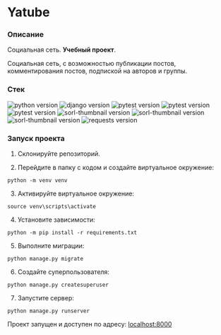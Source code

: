 # **Yatube**
### **Описание**
Социальная сеть. **Учебный проект**.

Социальная сеть, с возможностью публикации постов, комментирования постов, 
подпиской на авторов и группы. 

### **Стек**
![python version](https://img.shields.io/badge/Python-3.9-yellowgreen?logo=python)
![django version](https://img.shields.io/badge/Django-2.2-yellowgreen?logo=django)
![pytest version](https://img.shields.io/badge/pytest-6.2-yellowgreen?logo=pytest)
![pytest version](https://img.shields.io/badge/Unittest--yellowgreen?logo=unittest)
![pytest version](https://img.shields.io/badge/SQLite-3-yellowgreen?logo=sqlite)
![sorl-thumbnail version](https://img.shields.io/badge/Bootstrap-3-yellowgreen?logo=bootstrap)
![sorl-thumbnail version](https://img.shields.io/badge/HTML--yellowgreen?logo=html5)
![sorl-thumbnail version](https://img.shields.io/badge/thumbnail-12.7-yellowgreen)
![requests version](https://img.shields.io/badge/requests-2.26-yellowgreen)

### **Запуск проекта**

1. Склонируйте репозиторий.

2. Перейдите в папку с кодом и создайте виртуальное окружение:
```
python -m venv venv
```

3. Активируйте виртуальное окружение:
```
source venv\scripts\activate
```
4. Установите зависимости:
```
python -m pip install -r requirements.txt
```
5. Выполните миграции:
```
python manage.py migrate
```
6. Создайте суперпользователя:
```
python manage.py createsuperuser
```
7. Запустите сервер:
```
python manage.py runserver
```
Проект запущен и доступен по адресу: [localhost:8000](http://localhost:8000/)



